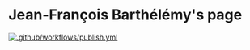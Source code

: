 # Jean-François Barthélémy's page

[![.github/workflows/publish.yml](https://github.com/jfbarthelemy/jfbarthelemy.github.io/actions/workflows/publish.yml/badge.svg)](https://github.com/jfbarthelemy/jfbarthelemy.github.io/actions/workflows/publish.yml)
